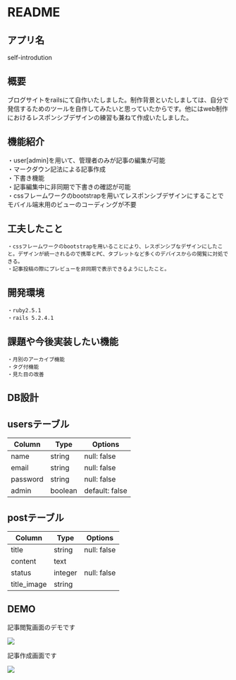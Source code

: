 # README

## アプリ名  
  self-introdution
## 概要  
  ブログサイトをrailsにて自作いたしました。制作背景といたしましては、自分で発信するためのツールを自作してみたいと思っていたからです。他にはweb制作におけるレスポンシブデザインの練習も兼ねて作成いたしました。

## 機能紹介  
  ・user[admin]を用いて、管理者のみが記事の編集が可能  
  ・マークダウン記法による記事作成  
  ・下書き機能  
  ・記事編集中に非同期で下書きの確認が可能  
  ・cssフレームワークのbootstrapを用いてレスポンシブデザインにすることでモバイル端末用のビューのコーディングが不要  

## 工夫したこと  
    ・cssフレームワークのbootstrapを用いることにより、レスポンシブなデザインにしたこと。デザインが統一されるので携帯とPC、タブレットなど多くのデバイスからの閲覧に対処できる。  
    ・記事投稿の際にプレビューを非同期で表示できるようにしたこと。  

## 開発環境  
    ・ruby2.5.1  
    ・rails 5.2.4.1  


## 課題や今後実装したい機能  
    ・月別のアーカイブ機能  
    ・タグ付機能  
    ・見た目の改善
## DB設計

  ## usersテーブル

  |Column|Type|Options|
  |------|----|-------|
  |name|string|null: false|
  |email|string|null: false|
  |password|string|null: false|
  |admin|boolean|default: false|

  ## postテーブル
  |Column|Type|Options|
  |------|----|-------|
  |title|string|null: false
  |content|text|
  |status|integer|null: false|default: 0
  |title_image|string

  ## DEMO
  記事閲覧画面のデモです

  ![](https://i.gyazo.com/0d454c31a639ec63cb2e0224f28d64af.png)

  記事作成画面です

  ![](https://i.gyazo.com/fa06cc1dc8eecf3cfe2631b0f6b2af41.png)
